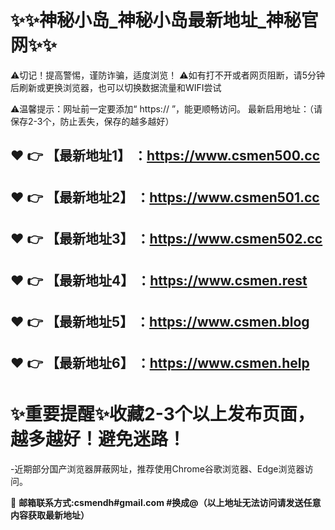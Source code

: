 

:sparkles::sparkles:神秘小岛_神秘小岛最新地址_神秘官网:sparkles::sparkles:
==
⚠切记！提高警惕，谨防诈骗，适度浏览！
⚠如有打不开或者网页阻断，请5分钟后刷新或更换浏览器，也可以切换数据流量和WIFI尝试

⚠温馨提示：网址前一定要添加“ https:// ”，能更顺畅访问。
最新启用地址：（请保存2-3个，防止丢失，保存的越多越好）

:heart: :point_right: 【最新地址1】 ：https://www.csmen500.cc
------
:heart: :point_right: 【最新地址2】 ：https://www.csmen501.cc
------
:heart: :point_right: 【最新地址3】 ：https://www.csmen502.cc
------
:heart: :point_right: 【最新地址4】 ：https://www.csmen.rest
------
:heart: :point_right: 【最新地址5】 ：https://www.csmen.blog
------
:heart: :point_right: 【最新地址6】 ：https://www.csmen.help
------
:sparkles:重要提醒:sparkles:收藏2-3个以上发布页面，越多越好！避免迷路！
==
-近期部分国产浏览器屏蔽网址，推荐使用Chrome谷歌浏览器、Edge浏览器访问。

:e-mail: __邮箱联系方式:csmendh#gmail.com #换成@（以上地址无法访问请发送任意内容获取最新地址）__
